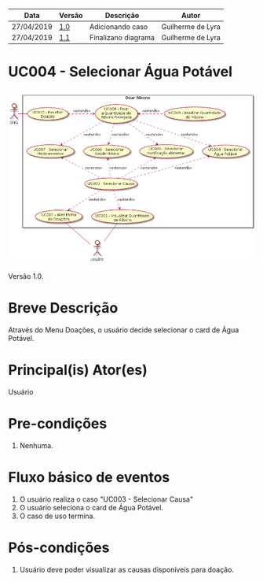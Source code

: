 | Data       | Versão  | Descrição       | Autor            |
| ---------- | ------- | --------------- | ---------------- |
| 27/04/2019 | [1.0](https://github.com/requisitos-2019-1/Ribon/commit/05339bf4c968ee9e9daebe6ffcdd1aa92436240d#diff-ac81a27718f356925f71e783026acf44) | Adicionando caso  | Guilherme de Lyra |
| 27/04/2019 | [1.1](https://github.com/requisitos-2019-1/Ribon/commit/6b1347bf4e0f5150c9028dd87ac3d11453156d2a#diff-ac81a27718f356925f71e783026acf44) | Finalizano diagrama | Guilherme de Lyra |

# UC004 - Selecionar Água Potável

![diagrama](Doar_Ribons.png)

Versão 1.0.

# Breve Descrição
Através do Menu Doações, o usuário decide selecionar o card de Água Potável.

# Principal(is) Ator(es)
Usuário

# Pre-condições
1. Nenhuma.

# Fluxo básico de eventos
1. O usuário realiza o caso "UC003 - Selecionar Causa"
1. O usuário seleciona o card de Água Potável.
1. O caso de uso termina.

# Pós-condições
1. Usuário deve poder visualizar as causas disponíveis para doação.
